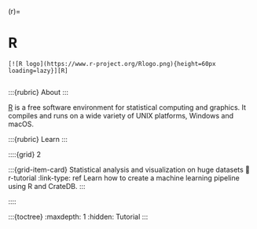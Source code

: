 (r)=
# R

```{div} .float-right
[![R logo](https://www.r-project.org/Rlogo.png){height=60px loading=lazy}][R]
```
```{div} .clearfix
```

:::{rubric} About
:::

[R] is a free software environment for statistical computing and graphics.
It compiles and runs on a wide variety of UNIX platforms, Windows and macOS.

:::{rubric} Learn
:::

::::{grid} 2

:::{grid-item-card} Statistical analysis and visualization on huge datasets
:link: r-tutorial
:link-type: ref
Learn how to create a machine learning pipeline using R and CrateDB.
:::

::::

:::{toctree}
:maxdepth: 1
:hidden:
Tutorial <tutorial>
:::

[R]: https://www.r-project.org/
